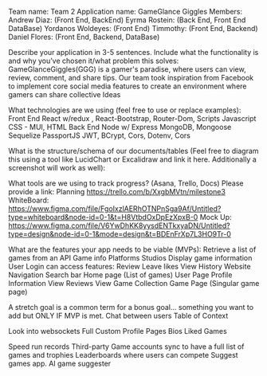 Team name: Team 2
Application name: GameGlance Giggles
Members:
Andrew Diaz: (Front End, BackEnd)
Eyrma Rostein: (Back End, Front End DataBase) 
Yordanos Woldeyes: (Front End)
Timmothy: (Front End, Backend)
Daniel Flores: (Front End, Backend, DataBase)

Describe your application in 3-5 sentences. Include what the functionality is and why you’ve chosen it/what problem this solves: 
GameGlanceGiggles(GGG) is a gamer's paradise, where users can view, review, comment, and share tips.  Our team took inspiration from Facebook to implement core social media features to create an environment where gamers can share collective Ideas

What technologies are we using (feel free to use or replace examples):
Front End
React w/redux , React-Bootstrap, Router-Dom, Scripts
Javascript
CSS - MUI, 
HTML
Back End
Node w/ Express
MongoDB, Mongoose
Sequelize
PassportJS
JWT, BCrypt, Cors, Dotenv, Cors

What is the structure/schema of our documents/tables (Feel free to diagram this using a tool like LucidChart or Excalidraw and link it here. Additionally a screenshot will work as well): 


What tools are we using to track progress? (Asana, Trello, Docs) Please provide a link:
Planning
https://trello.com/b/XxgbMVtn/milestone3
WhiteBoard: https://www.figma.com/file/FgoIxzlAERhOTNPnSga9Af/Untitled?type=whiteboard&node-id=0-1&t=H8VtbdOxDpEzXpxB-0
Mock Up:
https://www.figma.com/file/V6YwDhKK8yysdENTkxyaDN/Untitled?type=design&node-id=0-1&mode=design&t=BDEnFrXp7L3HO9Tr-0



What are the features your app needs to be viable (MVPs):
Retrieve a list of games from an API
Game info
Platforms
Studios 
Display game information 
User Login can access features:
Review 
Leave likes 
View History 
Website Navigation
Search bar
Home page (List of games)
User Page
Profile Information
View Reviews
View Game Collection
Game Page (Singular game page)

A stretch goal is a common term for a bonus goal… something you want to add but ONLY IF MVP is met.
Chat between users
Table of Context 


Look into websockets
Full Custom Profile Pages
Bios
Liked Games

Speed run records 
Third-party Game accounts sync to have a full list of games and trophies 
Leaderboards where users can compete 
Suggest games app.
AI game suggester 
